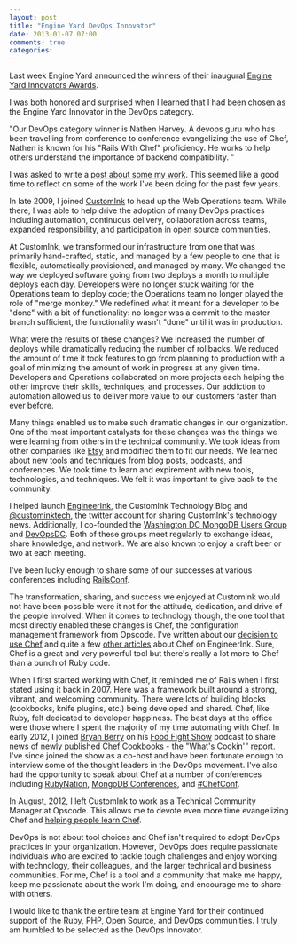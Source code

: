 ```yaml
---
layout: post
title: "Engine Yard DevOps Innovator"
date: 2013-01-07 07:00
comments: true
categories: 
---
```

Last week Engine Yard announced the winners of their inaugural [Engine Yard Innovators Awards](https://blog.engineyard.com/2013/engine-yard-innovators-awards/).  

I was both honored and surprised when I learned that I had been chosen as the Engine Yard Innovator in the DevOps category.

"Our DevOps category winner is Nathen Harvey. A devops guru who has been travelling from conference to conference evangelizing the use of Chef, Nathen is known for his "Rails With Chef" proficiency. He works to help others understand the importance of backend compatibility. "

I was asked to write a [post about some my work](https://blog.engineyard.com/2013/devops-innovation/). This seemed like a good time to reflect on some of the work I've been doing for the past few years.

In late 2009, I joined [CustomInk](http://www.customink.com) to head up the Web Operations team.  While there, I was able to help drive the adoption of many DevOps practices including automation, continuous delivery, collaboration across teams, expanded responsibility, and participation in open source communities.  

<!-- more -->

At CustomInk, we transformed our infrastructure from one that was primarily hand-crafted, static, and managed by a few people to one that is flexible, automatically provisioned, and managed by many.  We changed the way we deployed software going from two deploys a month to multiple deploys each day. Developers were no longer stuck waiting for the Operations team to deploy code; the Operations team no longer played the role of "merge monkey." We redefined what it meant for a developer to be "done" with a bit of functionality:  no longer was a commit to the master branch sufficient, the functionality wasn't "done" until it was in production.  

What were the results of these changes?  We increased the number of deploys while dramatically reducing the number of rollbacks.  We reduced the amount of time it took features to go from planning to production with a goal of minimizing the amount of work in progress at any given time.  Developers and Operations collaborated on more projects each helping the other improve their skills, techniques, and processes.  Our addiction to automation allowed us to deliver more value to our customers faster than ever before.

Many things enabled us to make such dramatic changes in our organization.  One of the most important catalysts for these changes was the things we were learning from others in the technical community.  We took ideas from other companies like [Etsy](http://codeascraft.etsy.com/) and modified them to fit our needs.  We learned about new tools and techniques from blog posts, podcasts, and conferences.  We took time to learn and expirement with new tools, technologies, and techniques.  We felt it was important to give back to the community.

I helped launch [EngineerInk](http://technology.customink.com/), the CustomInk Technology Blog and [@custominktech](https://twitter.com/custominktech), the twitter account for sharing CustomInk's technology news.  Additionally, I co-founded the [Washington DC MongoDB Users Group](http://www.meetup.com/Washington-DC-MongoDB-Users-Group/) and [DevOpsDC](http://www.meetup.com/DevOpsDC/).  Both of these groups meet regularly to exchange ideas, share knowledge, and network.  We are also known to enjoy a craft beer or two at each meeting.

I've been lucky enough to share some of our successes at various conferences including [RailsConf](http://www.confreaks.com/videos/882-railsconf2012-taming-the-kraken-how-operations-enables-developer-productivity).

The transformation, sharing, and success we enjoyed at CustomInk would not have been possible were it not for the attitude, dedication, and drive of the people involved.  When it comes to technology though, the one tool that most directly enabled these changes is Chef, the configuration management framework from Opscode.  I've written about our [decision to use Chef](http://technology.customink.com/blog/2011/11/21/why-we-chose-chef-over-puppet-at-customink/) and quite a few [other articles](http://technology.customink.com/blog/our-team/nathen-harvey.html) about Chef on EngineerInk.  Sure, Chef is a great and very powerful tool but there's really a lot more to Chef than a bunch of Ruby code.

When I first started working with Chef, it reminded me of Rails when I first stated using it back in 2007.  Here was a framework built around a strong, vibrant, and welcoming community.  There were lots of building blocks (cookbooks, knife plugins, etc.) being developed and shared.  Chef, like Ruby, felt dedicated to developer happiness.  The best days at the office were those where I spent the majority of my time automating with Chef.  In early 2012, I joined [Bryan Berry](http://twitter.com/bryanwb) on his [Food Fight Show](http://foodfightshow.org) podcast to share news of newly published [Chef Cookbooks](http://community.opscode.com/cookbooks) - the "What's Cookin'" report. I've since joined the show as a co-host and have been fortunate enough to interview some of the thought leaders in the DevOps movement.  I've also had the opportunity to speak about Chef at a number of conferences including [RubyNation](http://technology.customink.com/blog/2012/05/25/the-joy-of-cooking-whip-up-a-rails-environment-with-chef/), [MongoDB Conferences](http://www.10gen.com/presentations?application=All&programming_lang=All&speaker=1120&event=&language=All), and [#ChefConf](http://www.youtube.com/watch?v=uREL4FFPddo).

In August, 2012, I left CustomInk to work as a Technical Community Manager at Opscode.  This allows me to devote even more time evangelizing Chef and [helping people learn Chef](http://nathenharvey.com/blog/2012/12/06/learning-chef-part-1/). 

DevOps is not about tool choices and Chef isn't required to adopt DevOps practices in your organization.  However, DevOps does require passionate individuals who are excited to tackle tough challenges and enjoy working with technology, their colleagues, and the larger technical and business communities.  For me, Chef is a tool and a community that make me happy, keep me passionate about the work I'm doing, and encourage me to share with others. 

I would like to thank the entire team at Engine Yard for their continued support of the Ruby, PHP, Open Source, and DevOps communities.  I truly am humbled to be selected as the DevOps Innovator.
